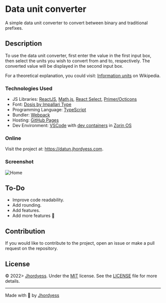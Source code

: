 # Data unit converter

A simple data unit converter to convert between binary and traditional prefixes.

## Description

To use the data unit converter, first enter the value in the first input box, then select the units you wish to convert from  and to, respectively. The converted value will be displayed in the second input box.

For a theoretical explanation, you could visit: [Information units](https://wikipedia.org/wiki/Units_of_information) on Wikipedia.

### Technologies Used

- JS Libraries: [ReactJS](https://reactjs.org/), [Math.js](https://mathjs.org/), [React Select](https://react-select.com/), [Primer/Octicons](https://primer.style/octicons/)
- Font: [Dosis by Impallari Type](https://fonts.google.com/specimen/Dosis)
- Programming Language: [TypeScript](https://www.typescriptlang.org/)
- Bundler: [Webpack](https://webpack.js.org/)
- Hosting: [GitHub Pages](https://pages.github.com/)
- Dev Environment: [VSCode](https://code.visualstudio.com/) with [dev containers](https://code.visualstudio.com/docs/remote/containers) in [Zorin OS](https://zorinos.com/)

### Online

Visit the project at: <https://datun.jhordyess.com>.

### Screenshot

![Home](https://res.cloudinary.com/jhordyess/image/upload/v1675256029/data-unit-converter/home.png_g4nb6r.png)

## To-Do

- Improve code readability.
- Add rounding.
- Add features.
- Add more features 🤔

## Contribution

If you would like to contribute to the project, open an issue or make a pull request on the repository.

## License

© 2022> [Jhordyess](https://github.com/jhordyess). Under the [MIT](https://choosealicense.com/licenses/mit/) license. See the [LICENSE](./LICENSE) file for more details.

---

Made with 💪 by [Jhordyess](https://www.jhordyess.com/)
